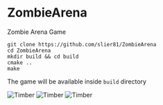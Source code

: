 # ZombieArena

Zombie Arena Game

```
git clone https://github.com/slier81/ZombieArena
cd ZombieArena
mkdir build && cd build
cmake ..
make 
```
The game will be available inside `build` directory

![Timber](https://i.imgur.com/L1rI05Cl.png)
![Timber](https://i.imgur.com/EK1xzR0l.png)
![Timber](https://i.imgur.com/uqe1leil.png)
